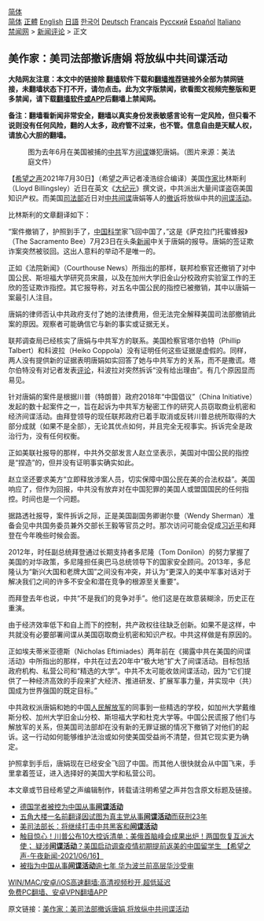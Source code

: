  <!-- 面包屑导航 --> <div class="breadcrumb"><!-- GTranslate: https://gtranslate.io/ -->  <div class="switcher notranslate">  <div class="selected">  <a href="#" onclick="return false;"> 简体</a>  </div>  <div class="option">  <a href="https://www.bannedbook.org" onclick="doGTranslate('zh-CN|zh-CN');jQuery('div.switcher div.selected a').html(jQuery(this).html());return false;" title="简体中文" class="nturl selected"> 简体</a>  <a href="https://www.bannedbook.org/zh-tw/" onclick="doGTranslate('zh-CN|zh-TW');jQuery('div.switcher div.selected a').html(jQuery(this).html());return false;" title="繁體中文" class="nturl"> 正體</a>  <a href="https://www.bannedbook.org/en/" onclick="doGTranslate('zh-CN|en');jQuery('div.switcher div.selected a').html(jQuery(this).html());return false;" title="English" class="nturl"> English</a>  <a href="https://www.bannedbook.org/ja/" onclick="doGTranslate('zh-CN|ja');jQuery('div.switcher div.selected a').html(jQuery(this).html());return false;" title="日本語" class="nturl"> 日語</a>  <a href="https://www.bannedbook.org/ko/" onclick="doGTranslate('zh-CN|ko');jQuery('div.switcher div.selected a').html(jQuery(this).html());return false;" title="한국어" class="nturl"> 한국어</a>  <a href="https://www.bannedbook.org/de/" onclick="doGTranslate('zh-CN|de');jQuery('div.switcher div.selected a').html(jQuery(this).html());return false;" title="Deutsch" class="nturl"> Deutsch</a>  <a href="https://www.bannedbook.org/fr/" onclick="doGTranslate('zh-CN|fr');jQuery('div.switcher div.selected a').html(jQuery(this).html());return false;" title="Français" class="nturl"> Français</a>  <a href="https://www.bannedbook.org/ru/" onclick="doGTranslate('zh-CN|ru');jQuery('div.switcher div.selected a').html(jQuery(this).html());return false;" title="Русский" class="nturl"> Русский</a>  <a href="https://www.bannedbook.org/es/" onclick="doGTranslate('zh-CN|es');jQuery('div.switcher div.selected a').html(jQuery(this).html());return false;" title="Español" class="nturl"> Español</a>  <a href="https://www.bannedbook.org/it/" onclick="doGTranslate('zh-CN|it');jQuery('div.switcher div.selected a').html(jQuery(this).html());return false;" title="Italiano" class="nturl"> Italiano</a>  </div>  </div>      <div class='breadcrumb-sub'><!-- Breadcrumb NavXT 6.3.0 --> <a href="https://www.bannedbook.org/" class="home">禁闻网</a> &gt; <a href="https://www.bannedbook.org/bnews/comments/" class="category">新闻评论</a> &gt; 正文</div></div><h2>美作家：美司法部撤诉唐娟 将放纵中共间谍活动</h2> <p class="notice"><b>大陆网友注意：本文中的链接除 <a href="https://github.com/bannedbook/fanqiang" >翻墙</a>软件下载和<a href="https://github.com/killgcd/justmysocks/blob/master/README.md">翻墙推荐</a>链接外全部为禁网链接，未翻墙状态下打不开，请勿点击。此为文字版禁闻，欲看图文视频完整版和更多禁闻，请下载<a href="https://github.com/bannedbook/fanqiang">翻墙软件或APP</a>后翻墙上禁闻网。</p><p>备注：翻墙看新闻非常安全，翻墙以真实身份发表敏感言论有一定风险，但只看不说则没有任何风险，翻的人太多，政府管不过来，也不管。信息自由是天赋人权，请放心大胆的翻墙。</b></p>  <div class="entry"> <figure><figcaption>图为去年6月在美国被捕的<a href="https://www.bannedbook.org/bnews/tag/%e4%b8%ad%e5%85%b1/" class="st_tag internal_tag" rel="tag" title="标签 中共 下的日志">中共</a>军方<a href="https://www.bannedbook.org/bnews/tag/%e9%97%b4%e8%b0%8d/" class="st_tag internal_tag" rel="tag" title="标签 间谍 下的日志">间谍</a>嫌犯唐娟。（图片来源：美法庭文件）</figcaption></figure> <p>【<span class='wp_keywordlink_affiliate'><a href="https://www.soundofhope.org" title="希望之声" target="_blank">希望之声</a></span>2021年7月30日】（希望之声记者凌浩综合编译）美国<a href="https://www.bannedbook.org/bnews/tag/%e4%bd%9c%e5%ae%b6/" class="st_tag internal_tag" rel="tag" title="标签 作家 下的日志">作家</a>比林斯利（Lloyd Billingsley）近日在英文《<span class='wp_keywordlink_affiliate'><a href="http://www.epochtimes.com/" title="大纪元" target="_blank">大纪元</a></span>》撰文说，中共派出大量间谍盗窃美国知识产权。而美国<a href="https://www.bannedbook.org/bnews/tag/%e5%8f%b8%e6%b3%95%e9%83%a8/" class="st_tag internal_tag" rel="tag" title="标签 司法部 下的日志">司法部</a>近日对<a href="https://www.bannedbook.org/bnews/tag/%e4%b8%ad%e5%85%b1%e9%97%b4%e8%b0%8d/" class="st_tag internal_tag" rel="tag" title="标签 中共间谍 下的日志">中共间谍</a>唐娟等人的<a href="https://www.bannedbook.org/bnews/tag/%E6%92%A4%E8%AF%89/" class="st_tag internal_tag" rel="tag" title="标签 撤诉 下的日志">撤诉</a>将放纵中共的<a href="https://www.bannedbook.org/bnews/tag/%E9%97%B4%E8%B0%8D%E6%B4%BB%E5%8A%A8/" class="st_tag internal_tag" rel="tag" title="标签 间谍活动 下的日志">间谍活动</a>。</p> <p>比林斯利的文章翻译如下：</p> <p>“案件撤销了，护照到手了，<span class='wp_keywordlink_affiliate'><a href="https://www.bannedbook.org/" title="中国" target="_blank">中国</a></span><span class='wp_keywordlink'><a href="https://www.bannedbook.org/forum11/topic309.html" title="禁片：“科学”的棍子" target="_blank">科学</a></span>家飞回中国了，”这是《萨克拉门托蜜蜂报》（The Sacramento Bee）7月23日在头条<span class='wp_keywordlink_affiliate'><a href="https://www.bannedbook.org/" title="新闻">新闻</a></span>中关于唐娟的报导。唐娟的签证欺诈案突然被驳回。这出人意料的举动不是唯一的。</p> <p>正如《法院新闻》（Courthouse News）所指出的那样，联邦检察官还撤销了对中国公民、斯坦福大学研究员宋晨，以及在加州大学旧金山分校政府实验室工作的王欣的签证欺诈指控。其它报导称，对五名中国公民的指控已被撤销，其中以唐娟一案最引人注目。</p>  <p>唐娟的律师否认中共政府支付了她的法律费用，但无法完全解释美国司法部撤销此案的原因。观察者可能确信它与新的事实或证据无关。</p> <p>联邦调查局已经核实了唐娟与中共军方的联系。美国检察官塔尔伯特（Phillip Talbert）和科波拉（Heiko Coppola）没有证明任何这些证据是虚假的。同样，两人没有提供新的证据表明唐娟如实回答了她与中共军方的关系，而不是撒谎。塔尔伯特没有对记者发表<span class='wp_keywordlink_affiliate'><a href="https://www.bannedbook.org/bnews/comments/" title="新闻评论" target="_blank">评论</a></span>，科波拉对突然拆诉“没有给出理由”。有几个原因显而易见。</p> <p>针对唐娟的案件是根据川普（特朗普）政府2018年“中国倡议”（China Initiative）发起的数十起案件之一，旨在起诉为中共军方秘密工作的研究人员窃取商业机密和经济间谍活动。由拜登领导的现任联邦政府已着手取消或反转川普总统所取得的大部分成就（如果不是全部），无论其优点如何，并且完全无视事实。拆诉完全是政治行为，没有任何权衡。 </p> <p>正如美联社报导的那样，中共外交部发言人赵立坚表示，美国对中国公民的指控是“捏造”的，但并没有证明事实确实如此。</p>  <p>赵立坚还要求美方“立即释放涉案人员，切实保障中国公民在美的合法权益”。美国响应了，但作为回报，中共没有放弃对在中国犯罪的美国人或盟国国民的任何指控。时间也是一个问题。</p> <p>据路透社报导，案件拆诉之际，正是美国副国务卿谢尔曼（Wendy Sherman）准备会见中共国务委员兼外交部长王毅等官员之时。那次访问可能会促成<a href="https://www.bannedbook.org/bnews/tag/%e4%b9%a0%e8%bf%91%e5%b9%b3/" class="st_tag internal_tag" rel="tag" title="标签 习近平 下的日志">习近平</a>和拜登在今年晚些时候会面。</p> <p>2012年，时任副总统拜登通过长期支持者多尼隆（Tom Donilon）的努力掌握了美国的对华政策，多尼隆担任奥巴马总统领导下的国家安全顾问。2013年，多尼隆认为“新兴大国和老牌大国”之间没有冲突，并认为“更深入的美中军事对话对于解决我们之间的许多不安全和潜在竞争的根源至关重要”。</p> <p>而拜登去年也说，中共“不是我们的竞争对手”。他们这是在故意装糊涂，历史正在重演。</p>  <p>由于经济效率低下和自上而下的控制，共产政权往往缺乏创新。如果不是这样，中共就没有必要部署间谍从美国窃取商业机密和知识产权。中共这样做是有原因的。</p> <p>正如埃夫蒂米亚德斯（Nicholas Eftimiades）两年前在《揭露中共在美国的间谍活动》中所指出的那样，中共在过去20年中“极大地”扩大了间谍活动。目标包括政府机构、私营公司和“精选的大学”。中共不太可能收敛间谍活动，因为“它们提供了一种经济高效的手段来扩大经济、推进研发、扩展军事力量，并实现中（共）国成为世界强国的既定目标。”</p> <p>中共政权派唐娟和她的中国<span class='wp_keywordlink'><a href="https://www.bannedbook.org/forum2/topic989.html" title="“文化大革命”中的人民解放军" target="_blank">人民解放军</a></span>的同事到一些精选的学校，如加州大学戴维斯分校、加州大学旧金山分校、斯坦福大学和杜克大学等。中国公民谎报了他们与解放军的关系，但美国司法部却在没有新的无罪证据的情况下撤销了对他们的起诉。这一行动如何能够维护法治或如何使美国受益尚不清楚，但其它现实更为确定。</p> <p>护照拿到手后，唐娟现在已经安全飞回了中国。而其他人很快就会从中国飞来，手里拿着签证，进入选择好的美国大学和私营公司。</p>  <p>本文章或节目经希望之声编辑制作，转载请注明希望之声并包含原文标题及链接。 </p> <ul class='op-related-articles' title='相关阅读'> <li><a href='https://www.bannedbook.org/bnews/headline/20210708/1582467.html' target='_blank'>德国学者被控为中国从事<b>间谍活动</b></a></li> <li><a href='https://www.bannedbook.org/bnews/baitai/20210624/1573380.html' target='_blank'>五角大楼一名前翻译因试图为真主党从事<b>间谍活动</b>而获刑23年</a></li> <li><a href='https://www.bannedbook.org/bnews/cbnews/20210623/1572741.html' target='_blank'>美司法部长：将继续打击中共黑客和<b>间谍活动</b></a></li> <li><a href='https://www.bannedbook.org/bnews/comments/20210617/1568520.html' target='_blank'>触目惊心！川普公布10大控诉清单；美俄首脑峰会成果出炉！两国恢复互派大使； 疑涉<b>间谍活动</b>？美国启动调查疫情初期提前返美的中国留学生 【希望之声-午夜新闻-2021/06/16】</a></li> <li><a href='https://www.bannedbook.org/bnews/headline/20210602/1558643.html' target='_blank'>被指为中国从事<b>间谍活动</b>逾七年 华为波兰前高层华沙受审</a></li> </ul> <p class="texttj"> <a href="https://github.com/bannedbook/fanqiang/wiki/V2ray%E6%9C%BA%E5%9C%BA" target="_blank">WIN/MAC/安卓/iOS高速翻墙:高清视频秒开,超低延迟</a><br/> <a href="https://github.com/bannedbook/fanqiang/wiki/%E7%A6%81%E9%97%BB%E7%BD%91%E5%AE%89%E5%8D%93%E7%BF%BB%E5%A2%99%E6%96%B0%E9%97%BBAPP" target="_blank">免费PC翻墙、安卓VPN翻墙APP</a></p><p>原文链接：<a class="src_link"  href="https://www.soundofhope.org/post/530870" target="_blank">美作家：美司法部撤诉唐娟 将放纵中共间谍活动</a></p><a name='sharetosocial'></a>  <div style="margin-bottom:5px;padding-bottom:5px;clear:both"> <div id="archive-pix-1" class="banner-ads"> <!-- AuctionX Display platform tag START --> <div id="26318x728x90x621x_ADSLOT2" clicktrack="%%CLICK_URL_ESC%%"></div> <!-- AuctionX Display platform tag END --> </div> <div id="archive-pix-2" class="banner-ads"> <!-- AuctionX Display platform tag START --> <div id="26315x300x250x621x_ADSLOT2" clicktrack="%%CLICK_URL_ESC%%"></div> <!-- AuctionX Display platform tag END --> </div> </div>  <div id="archive-pix-1" class="banner-ads"> <!-- AuctionX Display platform tag START --> <div id="26318x728x90x621x_ADSLOT3" clicktrack="%%CLICK_URL_ESC%%"></div> <!-- AuctionX Display platform tag END --> </div> </div><!--END ENTRY--> 